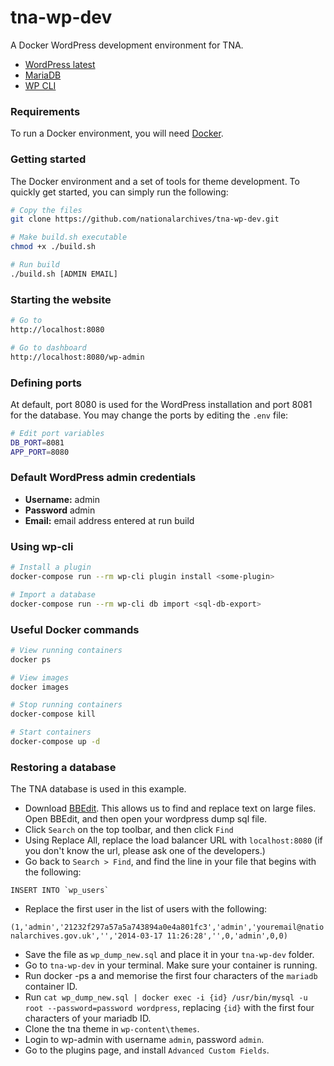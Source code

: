 # tna-wp-dev

A Docker WordPress development environment for TNA.

* [WordPress latest](https://hub.docker.com/_/wordpress/)
* [MariaDB](https://mariadb.org/)
* [WP CLI](https://wp-cli.org/)

### Requirements

To run a Docker environment, you will need [Docker](https://www.docker.com/get-started).

### Getting started

The Docker environment and a set of tools for theme development. To quickly get started, you can simply run the following:

```bash
# Copy the files
git clone https://github.com/nationalarchives/tna-wp-dev.git

# Make build.sh executable
chmod +x ./build.sh

# Run build
./build.sh [ADMIN EMAIL]
```

### Starting the website

```bash
# Go to
http://localhost:8080

# Go to dashboard
http://localhost:8080/wp-admin
```

### Defining ports

At default, port 8080 is used for the WordPress installation and port 8081 for the database. You may change the ports by editing the `.env` file:

```bash
# Edit port variables
DB_PORT=8081
APP_PORT=8080
```

### Default WordPress admin credentials

* **Username:** admin
* **Password** admin
* **Email:** email address entered at run build

### Using wp-cli

```bash
# Install a plugin
docker-compose run --rm wp-cli plugin install <some-plugin>

# Import a database
docker-compose run --rm wp-cli db import <sql-db-export>
```

### Useful Docker commands

```bash
# View running containers
docker ps

# View images
docker images

# Stop running containers
docker-compose kill

# Start containers
docker-compose up -d
```

### Restoring a database

The TNA database is used in this example.

- Download [BBEdit](https://www.barebones.com/products/bbedit/). This allows us to find and replace text on large files. Open BBEdit, and then open your wordpress dump sql file.
- Click `Search` on the top toolbar, and then click `Find`
- Using Replace All, replace the load balancer URL with `localhost:8080` (if you don't know the url, please ask one of the developers.)
- Go back to `Search > Find`, and find the line in your file that begins with the following:
```
INSERT INTO `wp_users`
```
- Replace the first user in the list of users with the following:

`(1,'admin','21232f297a57a5a743894a0e4a801fc3','admin','youremail@nationalarchives.gov.uk','','2014-03-17 11:26:28','',0,'admin',0,0)`

- Save the file as `wp_dump_new.sql` and place it in your `tna-wp-dev` folder.
- Go to `tna-wp-dev` in your terminal. Make sure your container is running. 
- Run docker -ps a and memorise the first four characters of the `mariadb` container ID.
- Run `cat wp_dump_new.sql | docker exec -i {id} /usr/bin/mysql -u root --password=password wordpress`, replacing `{id}` with the first four characters of your mariadb ID.
- Clone the tna theme in `wp-content\themes`.
- Login to wp-admin with username `admin`, password `admin`.
- Go to the plugins page, and install `Advanced Custom Fields`.
